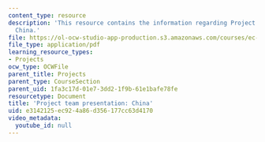 ```yaml
---
content_type: resource
description: 'This resource contains the information regarding Project team presentation:
  China.'
file: https://ol-ocw-studio-app-production.s3.amazonaws.com/courses/ec-701j-d-lab-i-development-fall-2009/e3142125ec924a86d356177cc63d4170_MITEC_701JF09_proj_china.pdf
file_type: application/pdf
learning_resource_types:
- Projects
ocw_type: OCWFile
parent_title: Projects
parent_type: CourseSection
parent_uid: 1fa3c17d-01e7-3dd2-1f9b-61e1bafe78fe
resourcetype: Document
title: 'Project team presentation: China'
uid: e3142125-ec92-4a86-d356-177cc63d4170
video_metadata:
  youtube_id: null
---
```

